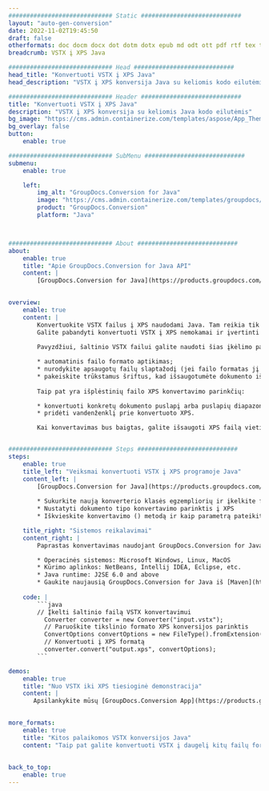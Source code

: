 ```yaml
---
############################# Static ############################
layout: "auto-gen-conversion"
date: 2022-11-02T19:45:50
draft: false
otherformats: doc docm docx dot dotm dotx epub md odt ott pdf rtf tex txt vdx vsdm vsdx vssm vssx vstm vstx vsx vtx xps
breadcrumb: VSTX į XPS Java

############################# Head ############################
head_title: "Konvertuoti VSTX į XPS Java"
head_description: "VSTX į XPS konversija Java su keliomis kodo eilutėmis. Konvertuokite daugiau nei 160 failų formatų naudodami GroupDocs dokumentų konvertavimo API, skirtą Java"

############################# Header ############################
title: "Konvertuoti VSTX į XPS Java"
description: "VSTX į XPS konversija su keliomis Java kodo eilutėmis"
bg_image: "https://cms.admin.containerize.com/templates/aspose/App_Themes/V3/images/bg/header1.png"
bg_overlay: false
button:
    enable: true

############################# SubMenu ############################
submenu:
    enable: true

    left:
        img_alt: "GroupDocs.Conversion for Java"
        image: "https://cms.admin.containerize.com/templates/groupdocs/images/product-logos/90x90-noborder/groupdocs-conversion-java.png"
        product: "GroupDocs.Conversion"
        platform: "Java"



############################# About ############################
about:
    enable: true
    title: "Apie GroupDocs.Conversion for Java API"
    content: |
        [GroupDocs.Conversion for Java](https://products.groupdocs.com/conversion/java/) yra išplėstinė failų formato konvertavimo API, skirta konvertuoti iš populiarių vaizdo ir dokumentų formatų, pvz., Microsoft Office, OpenDocument, PDF, HTML, el. pašto, CAD. ir daug daugiau su keliomis kodo eilutėmis. Vietinė API automatiškai aptinka originalių dokumentų formatus ir siūlo daugybę konvertuotų dokumentų tinkinimo parinkčių. Kartu su informacijos ištraukimo iš dokumento funkcija, ji taip pat palaiko konvertavimo rezultatų talpyklą į vietinį diską pagal numatytuosius nustatymus. Tačiau bet kokio tipo talpyklos saugykla gali būti palaikoma įdiegus atitinkamas sąsajas – Amazon S3, Dropbox, Google Drive, Windows Azure, Reddis ar bet kurias kitas.
    

overview:
    enable: true
    content: |
        Konvertuokite VSTX failus į XPS naudodami Java. Tam reikia tik kelių Java kodo eilučių bet kurioje jūsų pasirinktoje platformoje, pvz., „Windows“, „Linux“, „MacOS“.
        Galite pabandyti konvertuoti VSTX į XPS nemokamai ir įvertinti konversijos rezultatų kokybę. Kartu su paprastais failų konvertavimo scenarijais galite išbandyti sudėtingesnes VSTX šaltinio failo įkėlimo ir XPS išvesties saugojimo parinktis. 
        
        Pavyzdžiui, šaltinio VSTX failui galite naudoti šias įkėlimo parinktis:

        * automatinis failo formato aptikimas;
        * nurodykite apsaugotų failų slaptažodį (jei failo formatas jį palaiko);
        * pakeiskite trūkstamus šriftus, kad išsaugotumėte dokumento išvaizdą.
        
        Taip pat yra išplėstinių failo XPS konvertavimo parinkčių:

        * konvertuoti konkretų dokumento puslapį arba puslapių diapazoną;
        * pridėti vandenženklį prie konvertuoto XPS.

        Kai konvertavimas bus baigtas, galite išsaugoti XPS failą vietiniame failo kelyje arba bet kurioje trečiosios šalies saugykloje, pvz., FTP, Amazon S3, Google diske, Dropbox ir kt. Atkreipkite dėmesį – norėdami konvertuoti VSTX į XPS, jums nereikia diegti jokios papildomos programinės įrangos, tokios kaip MS Office, Open Office, Adobe Acrobat Reader ir kt.


############################# Steps ############################
steps:
    enable: true
    title_left: "Veiksmai konvertuoti VSTX į XPS programoje Java"
    content_left: |
        [GroupDocs.Conversion for Java](https://products.groupdocs.com/conversion/java/) leidžia kūrėjams lengvai konvertuoti VSTX failą į XPS naudojant kelias kodo eilutes.
        
        * Sukurkite naują konverterio klasės egzempliorių ir įkelkite failą VSTX su visu keliu
        * Nustatyti dokumento tipo konvertavimo parinktis į XPS
        * Iškvieskite konvertavimo () metodą ir kaip parametrą pateikite dokumento pavadinimą (visą kelią) ir formatą (XPS)

    title_right: "Sistemos reikalavimai"
    content_right: |
        Paprastas konvertavimas naudojant GroupDocs.Conversion for Java API gali būti atliktas naudojant tik kelias kodo eilutes. Mūsų API palaiko visos pagrindinės platformos ir operacinės sistemos. Prieš vykdydami toliau pateiktą kodą, įsitikinkite, kad jūsų sistemoje yra įdiegtos šios būtinosios sąlygos.

        * Operacinės sistemos: Microsoft Windows, Linux, MacOS
        * Kūrimo aplinkos: NetBeans, Intellij IDEA, Eclipse, etc.
        * Java runtime: J2SE 6.0 and above
        * Gaukite naujausią GroupDocs.Conversion for Java iš [Maven](https://repository.groupdocs.com/webapp/#/artifacts/browse/tree/General/repo/com/groupdocs/groupdocs-conversion)
         
    code: |
        ```java    
        // Įkelti šaltinio failą VSTX konvertavimui
          Converter converter = new Converter("input.vstx");
          // Paruoškite tikslinio formato XPS konversijos parinktis
          ConvertOptions convertOptions = new FileType().fromExtension("xps").getConvertOptions();
          // Konvertuoti į XPS formatą
          converter.convert("output.xps", convertOptions);
        ```

demos:
    enable: true
    title: "Nuo VSTX iki XPS tiesioginė demonstracija"
    content: |
       Apsilankykite mūsų [GroupDocs.Conversion App](https://products.groupdocs.app/conversion/family) svetainėje ir pabandykite konvertuoti VSTX į XPS dabar. Nemokama demonstracinė versija turi šiuos privalumus
          

more_formats:
    enable: true
    title: "Kitos palaikomos VSTX konversijos Java"
    content: "Taip pat galite konvertuoti VSTX į daugelį kitų failų formatų. Žiūrėkite žemiau esantį sąrašą."
       
       
back_to_top:
    enable: true
---
```

